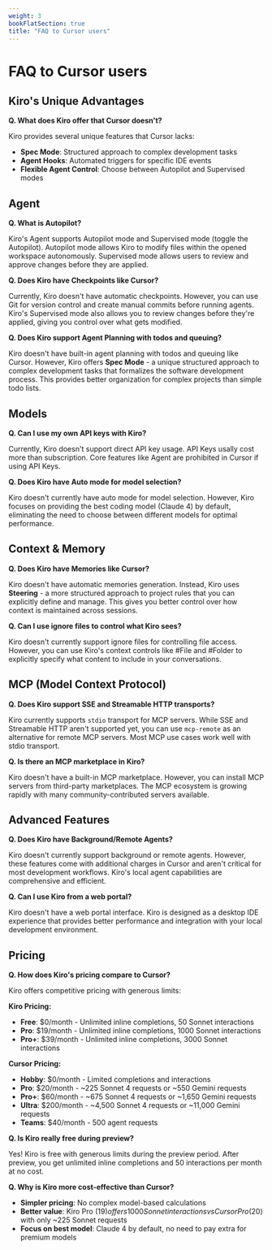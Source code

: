 ```yaml
---
weight: 3
bookFlatSection: true
title: "FAQ to Cursor users"
---
```


# FAQ to Cursor users

## Kiro's Unique Advantages

**Q. What does Kiro offer that Cursor doesn't?**

Kiro provides several unique features that Cursor lacks:

- **Spec Mode**: Structured approach to complex development tasks
- **Agent Hooks**: Automated triggers for specific IDE events
- **Flexible Agent Control**: Choose between Autopilot and Supervised modes

## Agent

**Q. What is Autopilot?**

Kiro's Agent supports Autopilot mode and Supervised mode (toggle the Autopilot). Autopilot mode allows Kiro to modify files within the opened workspace autonomously. Supervised mode allows users to review and approve changes before they are applied.

**Q. Does Kiro have Checkpoints like Cursor?**

Currently, Kiro doesn't have automatic checkpoints. However, you can use Git for version control and create manual commits before running agents. Kiro's Supervised mode also allows you to review changes before they're applied, giving you control over what gets modified.

**Q. Does Kiro support Agent Planning with todos and queuing?**

Kiro doesn't have built-in agent planning with todos and queuing like Cursor. However, Kiro offers **Spec Mode** - a unique structured approach to complex development tasks that formalizes the software development process. This provides better organization for complex projects than simple todo lists.

## Models

**Q. Can I use my own API keys with Kiro?**

Currently, Kiro doesn't support direct API key usage. API Keys usally cost more than subscription. Core features like Agent are prohibited in Cursor if using API Keys.

**Q. Does Kiro have Auto mode for model selection?**

Kiro doesn't currently have auto mode for model selection. However, Kiro focuses on providing the best coding model (Claude 4) by default, eliminating the need to choose between different models for optimal performance.


## Context & Memory

**Q. Does Kiro have Memories like Cursor?**

Kiro doesn't have automatic memories generation. Instead, Kiro uses **Steering** - a more structured approach to project rules that you can explicitly define and manage. This gives you better control over how context is maintained across sessions.

**Q. Can I use ignore files to control what Kiro sees?**

Kiro doesn't currently support ignore files for controlling file access. However, you can use Kiro's context controls like #File and #Folder to explicitly specify what content to include in your conversations.

## MCP (Model Context Protocol)

**Q. Does Kiro support SSE and Streamable HTTP transports?**

Kiro currently supports `stdio` transport for MCP servers. While SSE and Streamable HTTP aren't supported yet, you can use `mcp-remote` as an alternative for remote MCP servers. Most MCP use cases work well with stdio transport.

**Q. Is there an MCP marketplace in Kiro?**

Kiro doesn't have a built-in MCP marketplace. However, you can install MCP servers from third-party marketplaces. The MCP ecosystem is growing rapidly with many community-contributed servers available.

## Advanced Features

**Q. Does Kiro have Background/Remote Agents?**

Kiro doesn't currently support background or remote agents. However, these features come with additional charges in Cursor and aren't critical for most development workflows. Kiro's local agent capabilities are comprehensive and efficient.

**Q. Can I use Kiro from a web portal?**

Kiro doesn't have a web portal interface. Kiro is designed as a desktop IDE experience that provides better performance and integration with your local development environment.

## Pricing

**Q. How does Kiro's pricing compare to Cursor?**

Kiro offers competitive pricing with generous limits:

**Kiro Pricing:**
- **Free**: $0/month - Unlimited inline completions, 50 Sonnet interactions
- **Pro**: $19/month - Unlimited inline completions, 1000 Sonnet interactions  
- **Pro+**: $39/month - Unlimited inline completions, 3000 Sonnet interactions

**Cursor Pricing:**
- **Hobby**: $0/month - Limited completions and interactions
- **Pro**: $20/month - ~225 Sonnet 4 requests or ~550 Gemini requests
- **Pro+**: $60/month - ~675 Sonnet 4 requests or ~1,650 Gemini requests
- **Ultra**: $200/month - ~4,500 Sonnet 4 requests or ~11,000 Gemini requests
- **Teams**: $40/month - 500 agent requests

**Q. Is Kiro really free during preview?**

Yes! Kiro is free with generous limits during the preview period. After preview, you get unlimited inline completions and 50 interactions per month at no cost.

**Q. Why is Kiro more cost-effective than Cursor?**

- **Simpler pricing**: No complex model-based calculations
- **Better value**: Kiro Pro ($19) offers 1000 Sonnet interactions vs Cursor Pro ($20) with only ~225 Sonnet requests
- **Focus on best model**: Claude 4 by default, no need to pay extra for premium models